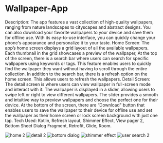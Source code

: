 # Wallpaper-App

Description:
The app features a vast collection of high-quality wallpapers, ranging from nature landscapes to cityscapes and abstract designs. You can also download your favorite wallpapers to your device and save them for offline use. With its easy-to-use interface, you can quickly change your phone's appearance and personalize it to your taste.
Home Screen:
The app’s home screen displays a grid layout of all the available wallpapers. Each thumbnail in the grid showcases a preview of the wallpaper, At the top of the screen, there is a search bar where users can search for specific wallpapers using keywords or tags. This feature enables users to quickly find the wallpaper they want without having to scroll through the entire collection. In addition to the search bar, there is a refresh option on the home screen. This allows users to refresh the wallpapers.
Detail Screen:
The detail screen is where users can view wallpaper in full-screen mode and interact with it. The wallpaper is displayed in a slider, allowing users to swipe left or right to view different wallpapers. The slider provides a smooth and intuitive way to preview wallpapers and choose the perfect one for their device. At the bottom of the screen, there are “Download" button that enables users to save the wallpaper to their device for offline use and set the wallpaper as their home screen or lock screen background with just one tap. 
Tech Used: 
Kotlin, Refresh layout, Shimmer Effect, View pager 2, Bottom Sheet Dialog Fragment, Retrofit, Glide, Room.

     
![home 2](https://user-images.githubusercontent.com/100696254/216515374-05976dce-28ea-4eef-9b57-ac507681a40d.jpg=250x250)
![detail 2](https://user-images.githubusercontent.com/100696254/216515418-2fc06bb7-c631-45d0-995b-0d3dc69dff0a.jpg)
![bottom dialog](https://user-images.githubusercontent.com/100696254/216515434-9dad6969-40bb-459f-8402-1a2ce64dd66a.jpg)
![shimmer effect](https://user-images.githubusercontent.com/100696254/216515441-f5ecb8a0-f57f-4446-8c38-d953fddc3cf2.jpg)
![user search 2](https://user-images.githubusercontent.com/100696254/216515469-6b879e1b-4435-40a8-a120-fde0c17ff2f8.jpg)
